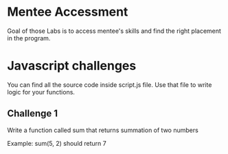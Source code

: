 # Mentee Accessment

Goal of those Labs is to access mentee's skills and find the right placement in the program.




# Javascript challenges

You can find all the source code inside script.js file. Use that file to write logic for your functions.


## Challenge 1
 Write a function called sum that returns summation of two numbers

 Example: sum(5, 2) should return 7
